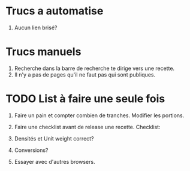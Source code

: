 # Trucs a automatise

1. Aucun lien brisé?

# Trucs manuels

1. Recherche dans la barre de recherche te dirige vers une recette.
1. Il n'y a pas de pages qu'il ne faut pas qui sont publiques.

# TODO List à faire une seule fois

1. Faire un pain et compter combien de tranches. Modifier les portions.

1. Faire une checklist avant de release une recette.
Checklist:
1. Densités et Unit weight correct?
1. Conversions?

1. Essayer avec d'autres browsers.
